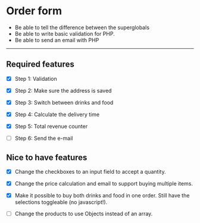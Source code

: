 # Order form


- Be able to tell the difference between the superglobals
- Be able to write basic validation for PHP.
- Be able to send an email with PHP

---

## Required features
- [x] Step 1: Validation
  
- [x] Step 2: Make sure the address is saved
  
- [x] Step 3: Switch between drinks and food
  
- [x] Step 4: Calculate the delivery time
  
- [x] Step 5: Total revenue counter
  
- [ ] Step 6: Send the e-mail


## Nice to have features
- [x] Change the checkboxes to an input field to accept a quantity.
 
- [x] Change the price calculation and email to support buying multiple items.
 
- [x] Make it possible to buy both drinks and food in one order. Still have the selections toggleable (no javascript!).
  
- [ ] Change the products to use Objects instead of an array.